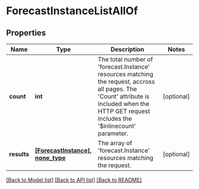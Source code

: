 # ForecastInstanceListAllOf

## Properties
Name | Type | Description | Notes
------------ | ------------- | ------------- | -------------
**count** | **int** | The total number of &#39;forecast.Instance&#39; resources matching the request, accross all pages. The &#39;Count&#39; attribute is included when the HTTP GET request includes the &#39;$inlinecount&#39; parameter. | [optional] 
**results** | [**[ForecastInstance], none_type**](ForecastInstance.md) | The array of &#39;forecast.Instance&#39; resources matching the request. | [optional] 

[[Back to Model list]](../README.md#documentation-for-models) [[Back to API list]](../README.md#documentation-for-api-endpoints) [[Back to README]](../README.md)



